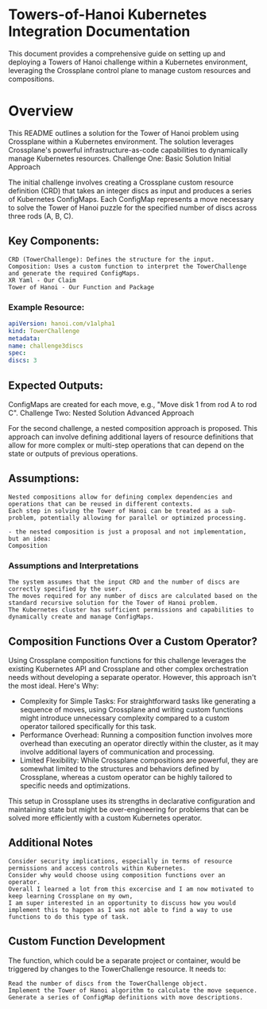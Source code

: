 # Towers-of-Hanoi Kubernetes Integration Documentation

This document provides a comprehensive guide on setting up and deploying a Towers of Hanoi challenge within a Kubernetes environment, leveraging the Crossplane control plane to manage custom resources and compositions.

# Overview

This README outlines a solution for the Tower of Hanoi problem using Crossplane within a Kubernetes environment. The solution leverages Crossplane's powerful infrastructure-as-code capabilities to dynamically manage Kubernetes resources.
Challenge One: Basic Solution
Initial Approach

The initial challenge involves creating a Crossplane custom resource definition (CRD) that takes an integer discs as input and produces a series of Kubernetes ConfigMaps. Each ConfigMap represents a move necessary to solve the Tower of Hanoi puzzle for the specified number of discs across three rods (A, B, C).

## Key Components:

    CRD (TowerChallenge): Defines the structure for the input.
    Composition: Uses a custom function to interpret the TowerChallenge and generate the required ConfigMaps.
    XR Yaml - Our Claim
    Tower of Hanoi - Our Function and Package

### Example Resource:

```yaml
apiVersion: hanoi.com/v1alpha1
kind: TowerChallenge
metadata:
name: challenge3discs
spec:
discs: 3
```

## Expected Outputs:

ConfigMaps are created for each move, e.g., "Move disk 1 from rod A to rod C".
Challenge Two: Nested Solution
Advanced Approach

For the second challenge, a nested composition approach is proposed. This approach can involve defining additional layers of resource definitions that allow for more complex or multi-step operations that can depend on the state or outputs of previous operations.

## Assumptions:

    Nested compositions allow for defining complex dependencies and operations that can be reused in different contexts.
    Each step in solving the Tower of Hanoi can be treated as a sub-problem, potentially allowing for parallel or optimized processing.

    - the nested composition is just a proposal and not implementation, but an idea:
    Composition

### Assumptions and Interpretations

    The system assumes that the input CRD and the number of discs are correctly specified by the user.
    The moves required for any number of discs are calculated based on the standard recursive solution for the Tower of Hanoi problem.
    The Kubernetes cluster has sufficient permissions and capabilities to dynamically create and manage ConfigMaps.

## Composition Functions Over a Custom Operator?

Using Crossplane composition functions for this challenge leverages the existing Kubernetes API and Crossplane and other complex orchestration needs without developing a separate operator. However, this approach isn't the most ideal. Here's Why:

- Complexity for Simple Tasks: For straightforward tasks like generating a sequence of moves, using Crossplane and writing custom functions might introduce unnecessary complexity compared to a custom operator tailored specifically for this task.
- Performance Overhead: Running a composition function involves more overhead than executing an operator directly within the cluster, as it may involve additional layers of communication and processing.
- Limited Flexibility: While Crossplane compositions are powerful, they are somewhat limited to the structures and behaviors defined by Crossplane, whereas a custom operator can be highly tailored to specific needs and optimizations.

This setup in Crossplane uses its strengths in declarative configuration and maintaining state but might be over-engineering for problems that can be solved more efficiently with a custom Kubernetes operator.

## Additional Notes

    Consider security implications, especially in terms of resource permissions and access controls within Kubernetes.
    Consider why would choose using composition functions over an operator.
    Overall I learned a lot from this excercise and I am now motivated to keep learning Crossplane on my own,
    I am super interested in an opportunity to discuss how you would implement this to happen as I was not able to find a way to use functions to do this type of task.

## Custom Function Development

The function, which could be a separate project or container, would be triggered by changes to the TowerChallenge resource. It needs to:

    Read the number of discs from the TowerChallenge object.
    Implement the Tower of Hanoi algorithm to calculate the move sequence.
    Generate a series of ConfigMap definitions with move descriptions.
